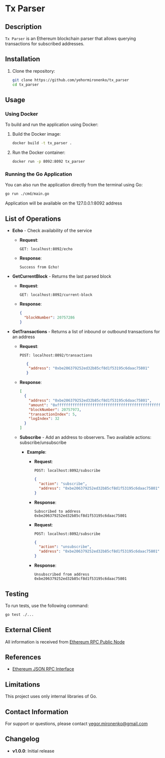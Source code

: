 # Tx Parser

## Description
`Tx Parser` is an Ethereum blockchain parser that allows querying transactions for subscribed addresses.

## Installation
1. Clone the repository:
    ```bash
    git clone https://github.com/yehormironenko/tx_parser
    cd tx_parser
    ```

## Usage

### Using Docker

To build and run the application using Docker:

1. Build the Docker image:
    ```bash
    docker build -t tx_parser .
    ```

2. Run the Docker container:
    ```bash
    docker run -p 8092:8092 tx_parser
    ```

### Running the Go Application

You can also run the application directly from the terminal using Go:

```bash
go run ./cmd/main.go
```
Application will be available on the 127.0.0.1:8092 address

## List of Operations

- **Echo** - Check availability of the service
    - **Request**:
      ```http
      GET: localhost:8092/echo
      ```
    - **Response**:
      ```plaintext
      Success from Echo!
      ```

- **GetCurrentBlock** - Returns the last parsed block
    - **Request**:
      ```http
      GET: localhost:8092/current-block
      ```
    - **Response**:
      ```json
      {
        "blockNumber": 20757286
      }
      ```

- **GetTransactions** - Returns a list of inbound or outbound transactions for an address
    - **Request**:
      ```http
      POST: localhost:8092/transactions
      ```
      ```json
         {
          "address": "0xbe206379252ed32b85cf8d1f53195c6daac75801"
         }
      ```
    - **Response**:
      ```json
      [
        {
          "address": "0xbe206379252ed32b85cf8d1f53195c6daac75801",
          "amount": "0xffffffffffffffffffffffffffffffffffffffffffffffffffffce33e0fa0b720000000000000000000000000000000000000000000000000b7ba40800000000000000000000000000000000000000000000007a602c49392af18f1d66d55bcc0000000000000000000000000000000000000000000000005e8713ff23e7403a0000000000000000000000000000000000000000000000000000000000017792",
          "blockNumber": 20757973,
          "transactionIndex": 5,
          "logIndex": 32
        }
      ]
      ```

  - **Subscribe** - Add an address to observers. Two available actions: subscribe/unsubscribe
      - **Example**:
          - **Request**:
            ```http
            POST: localhost:8092/subscribe
            ```
            ```json
            {
              "action": "subscribe",
              "address": "0xbe206379252ed32b85cf8d1f53195c6daac75801"
            }
            ```
          - **Response**:
            ```plaintext
            Subscribed to address 0xbe206379252ed32b85cf8d1f53195c6daac75801
            ```

          - **Request**:
            ```http
            POST: localhost:8092/subscribe
            ```
            ```json
            {
              "action": "unsubscribe",
              "address": "0xbe206379252ed32b85cf8d1f53195c6daac75801"
            }
            ```
          - **Response**:
            ```plaintext
            Unsubscribed from address 0xbe206379252ed32b85cf8d1f53195c6daac75801
            ```
## Testing
To run tests, use the following command:
```bash
go test ./...
```

## External Client
All information is received from [Ethereum RPC Public Node](https://ethereum-rpc.publicnode.com)

## References
- [Ethereum JSON RPC Interface](https://ethereum.org/en/developers/docs/apis/json-rpc/)

## Limitations
This project uses only internal libraries of Go.

## Contact Information
For support or questions, please contact yegor.mironenko@gmail.com

## Changelog
- **v1.0.0**: Initial release